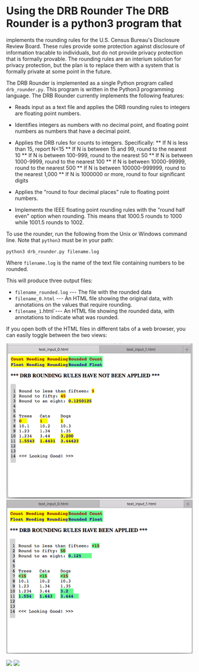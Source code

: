 # Using the DRB Rounder The DRB Rounder is a python3 program that
implements the rounding rules for the U.S. Census Bureau's Disclosure
Review Board. These rules provide some protection against disclosure
of information tracable to individuals, but do not provide privacy
protection that is formally provable. The rounding rules are an
interium solution for privacy protection, but the plan is to replace
them with a system that is formally private at some point in the
future.

The DRB Rounder is implemented as a single Python program called `drb_rounder.py`. This program is written in the Python3 programming language. The DRB Rounder currently implements the following features:

* Reads input as a text file and applies the DRB rounding rules to integers are floating point numbers.
* Identifies integers as numbers with no decimal point, and floating point numbers as numbers that have a decimal point. 
* Applies the DRB rules for counts to integers. Specifically:
** If N is less than 15, report N<15
** If N is between 15 and 99, round to the nearest 10
** If N is between 100-999, round to the nearest 50
** If N is between 1000-9999, round to the nearest 100
** If N is between 10000-99999, round to the nearest 500
** If N is between 100000-999999, round to the nearest 1,000
** If N is 1000000 or more, round to four significant digits

* Applies the "round to four decimal places" rule to floating point numbers.
* Implements the IEEE floating point rounding rules with the "round half even" option when rounding. This means that 1000.5 rounds to 1000 while 1001.5 rounds to 1002.

To use the rounder, run the following from the Unix or Windows command line. Note that `python3` must be in your path:

    python3 drb_rounder.py filename.log

Where `filename.log` is the name of the text file containing numbers to be rounded.

This will produce three output files:

  * `filename_rounded.log` --- The file with the rounded data
  * `filename_0.html` --- An HTML file showing the original data, with annotations on the values that require rounding.
  * `filename_1`.html`--- An HTML file showing the rounded data, with annotations to indicate what was rounded.

If you open both of the HTML files in different tabs of a web browser, you can easily toggle between the two views:

![](pics/input0.png)  ![](pics/input1.png)

<img src='pics_input0.png'> <img src='pics_input1.png'>